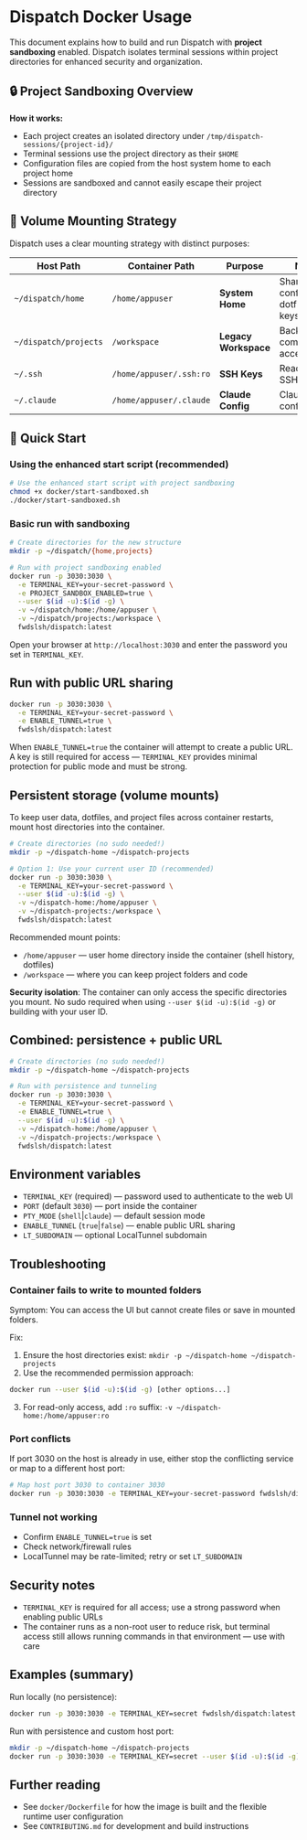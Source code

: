 # Dispatch Docker Usage

This document explains how to build and run Dispatch with **project sandboxing** enabled. Dispatch isolates terminal sessions within project directories for enhanced security and organization.

## 🔒 Project Sandboxing Overview

**How it works:**

- Each project creates an isolated directory under `/tmp/dispatch-sessions/{project-id}/`
- Terminal sessions use the project directory as their `$HOME`
- Configuration files are copied from the host system home to each project home
- Sessions are sandboxed and cannot easily escape their project directory

## 📁 Volume Mounting Strategy

Dispatch uses a clear mounting strategy with distinct purposes:

| Host Path             | Container Path          | Purpose              | Notes                              |
| --------------------- | ----------------------- | -------------------- | ---------------------------------- |
| `~/dispatch/home`     | `/home/appuser`         | **System Home**      | Shared configs, dotfiles, SSH keys |
| `~/dispatch/projects` | `/workspace`            | **Legacy Workspace** | Backward compatibility access      |
| `~/.ssh`              | `/home/appuser/.ssh:ro` | **SSH Keys**         | Read-only SSH access               |
| `~/.claude`           | `/home/appuser/.claude` | **Claude Config**    | Claude CLI configuration           |

## 🚀 Quick Start

### Using the enhanced start script (recommended)

```bash
# Use the enhanced start script with project sandboxing
chmod +x docker/start-sandboxed.sh
./docker/start-sandboxed.sh
```

### Basic run with sandboxing

```bash
# Create directories for the new structure
mkdir -p ~/dispatch/{home,projects}

# Run with project sandboxing enabled
docker run -p 3030:3030 \
  -e TERMINAL_KEY=your-secret-password \
  -e PROJECT_SANDBOX_ENABLED=true \
  --user $(id -u):$(id -g) \
  -v ~/dispatch/home:/home/appuser \
  -v ~/dispatch/projects:/workspace \
  fwdslsh/dispatch:latest
```

Open your browser at `http://localhost:3030` and enter the password you set in `TERMINAL_KEY`.

## Run with public URL sharing

```bash
docker run -p 3030:3030 \
  -e TERMINAL_KEY=your-secret-password \
  -e ENABLE_TUNNEL=true \
  fwdslsh/dispatch:latest
```

When `ENABLE_TUNNEL=true` the container will attempt to create a public URL. A key is still required for access — `TERMINAL_KEY` provides minimal protection for public mode and must be strong.

## Persistent storage (volume mounts)

To keep user data, dotfiles, and project files across container restarts, mount host directories into the container.

```bash
# Create directories (no sudo needed!)
mkdir -p ~/dispatch-home ~/dispatch-projects

# Option 1: Use your current user ID (recommended)
docker run -p 3030:3030 \
  -e TERMINAL_KEY=your-secret-password \
  --user $(id -u):$(id -g) \
  -v ~/dispatch-home:/home/appuser \
  -v ~/dispatch-projects:/workspace \
  fwdslsh/dispatch:latest
```

Recommended mount points:

- `/home/appuser` — user home directory inside the container (shell history, dotfiles)
- `/workspace` — where you can keep project folders and code

**Security isolation**: The container can only access the specific directories you mount. No sudo required when using `--user $(id -u):$(id -g)` or building with your user ID.

## Combined: persistence + public URL

```bash
# Create directories (no sudo needed!)
mkdir -p ~/dispatch-home ~/dispatch-projects

# Run with persistence and tunneling
docker run -p 3030:3030 \
  -e TERMINAL_KEY=your-secret-password \
  -e ENABLE_TUNNEL=true \
  --user $(id -u):$(id -g) \
  -v ~/dispatch-home:/home/appuser \
  -v ~/dispatch-projects:/workspace \
  fwdslsh/dispatch:latest
```

## Environment variables

- `TERMINAL_KEY` (required) — password used to authenticate to the web UI
- `PORT` (default `3030`) — port inside the container
- `PTY_MODE` (`shell`|`claude`) — default session mode
- `ENABLE_TUNNEL` (`true`|`false`) — enable public URL sharing
- `LT_SUBDOMAIN` — optional LocalTunnel subdomain

## Troubleshooting

### Container fails to write to mounted folders

Symptom: You can access the UI but cannot create files or save in mounted folders.

Fix:

1. Ensure the host directories exist: `mkdir -p ~/dispatch-home ~/dispatch-projects`
2. Use the recommended permission approach:

```bash
docker run --user $(id -u):$(id -g) [other options...]
```

3. For read-only access, add `:ro` suffix: `-v ~/dispatch-home:/home/appuser:ro`

### Port conflicts

If port 3030 on the host is already in use, either stop the conflicting service or map to a different host port:

```bash
# Map host port 3030 to container 3030
docker run -p 3030:3030 -e TERMINAL_KEY=your-secret-password fwdslsh/dispatch:latest
```

### Tunnel not working

- Confirm `ENABLE_TUNNEL=true` is set
- Check network/firewall rules
- LocalTunnel may be rate-limited; retry or set `LT_SUBDOMAIN`

## Security notes

- `TERMINAL_KEY` is required for all access; use a strong password when enabling public URLs
- The container runs as a non-root user to reduce risk, but terminal access still allows running commands in that environment — use with care

## Examples (summary)

Run locally (no persistence):

```bash
docker run -p 3030:3030 -e TERMINAL_KEY=secret fwdslsh/dispatch:latest
```

Run with persistence and custom host port:

```bash
mkdir -p ~/dispatch-home ~/dispatch-projects
docker run -p 3030:3030 -e TERMINAL_KEY=secret --user $(id -u):$(id -g) -v ~/dispatch-home:/home/appuser -v ~/dispatch-projects:/workspace fwdslsh/dispatch:latest
```

## Further reading

- See `docker/Dockerfile` for how the image is built and the flexible runtime user configuration
- See `CONTRIBUTING.md` for development and build instructions
